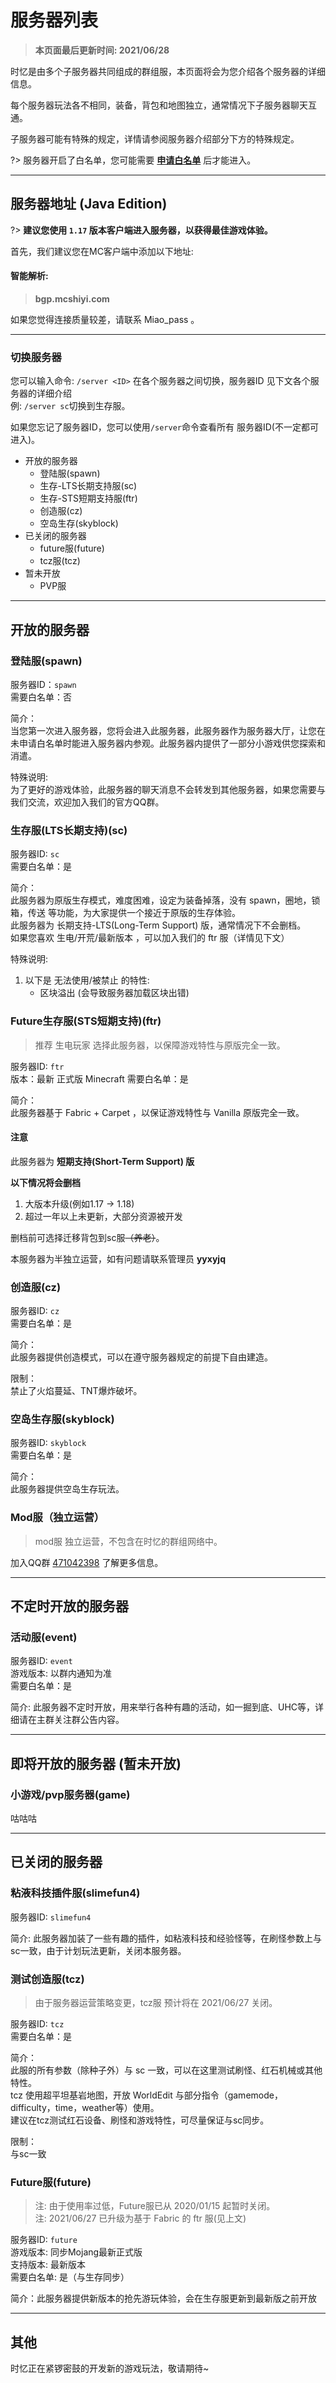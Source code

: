 # 服务器列表

> **本页面最后更新时间: 2021/06/28**

时忆是由多个子服务器共同组成的群组服，本页面将会为您介绍各个服务器的详细信息。

每个服务器玩法各不相同，装备，背包和地图独立，通常情况下子服务器聊天互通。

子服务器可能有特殊的规定，详情请参阅服务器介绍部分下方的特殊规定。

?> 服务器开启了白名单，您可能需要 [**申请白名单**](/zh-CN/join/whitelist.md) 后才能进入。

-----

## 服务器地址 (Java Edition)

?> **建议您使用 ``1.17`` 版本客户端进入服务器，以获得最佳游戏体验。**

首先，我们建议您在MC客户端中添加以下地址:  

#### 智能解析:  
>  **bgp.mcshiyi.com** 
 
如果您觉得连接质量较差，请联系 Miao_pass 。

-----

### 切换服务器

您可以输入命令:  ``/server <ID>`` 在各个服务器之间切换，服务器ID 见下文各个服务器的详细介绍  
例: ``/server sc``切换到生存服。  

如果您忘记了服务器ID，您可以使用``/server``命令查看所有 服务器ID(不一定都可进入)。  

- 开放的服务器
    - 登陆服(spawn)
    - 生存-LTS长期支持服(sc)
    - 生存-STS短期支持服(ftr)
    - 创造服(cz)
    - 空岛生存(skyblock)
- 已关闭的服务器
    - future服(future)
    - tcz服(tcz)
- 暂未开放
    - PVP服

    
-----

## 开放的服务器 

### 登陆服(spawn) 

服务器ID：``spawn``  
需要白名单：否  

简介：  
当您第一次进入服务器，您将会进入此服务器，此服务器作为服务器大厅，让您在未申请白名单时能进入服务器内参观。此服务器内提供了一部分小游戏供您探索和消遣。

特殊说明:  
为了更好的游戏体验，此服务器的聊天消息不会转发到其他服务器，如果您需要与我们交流，欢迎加入我们的官方QQ群。

### 生存服(LTS长期支持)(sc)

服务器ID: ``sc``  
需要白名单：是  

简介：  
此服务器为原版生存模式，难度困难，设定为装备掉落，没有 spawn，圈地，锁箱，传送 等功能，为大家提供一个接近于原版的生存体验。  
此服务器为 长期支持-LTS(Long-Term Support) 版，通常情况下不会删档。  
如果您喜欢 生电/开荒/最新版本 ，可以加入我们的 ftr 服（详情见下文）

特殊说明:

1. 以下是 无法使用/被禁止 的特性:
    - 区块溢出 (会导致服务器加载区块出错)

### Future生存服(STS短期支持)(ftr)

> 推荐 生电玩家 选择此服务器，以保障游戏特性与原版完全一致。

服务器ID: ``ftr``  
版本：最新 正式版 Minecraft
需要白名单：是  

简介：  
此服务器基于 Fabric + Carpet ，以保证游戏特性与 Vanilla 原版完全一致。

#### 注意

此服务器为 **短期支持(Short-Term Support) 版** 

**以下情况将会删档**

1. 大版本升级(例如1.17 -> 1.18)
2. 超过一年以上未更新，大部分资源被开发

删档前可选择迁移背包到sc服~~（养老）~~。

本服务器为半独立运营，如有问题请联系管理员 **yyxyjq**

### 创造服(cz)

服务器ID: ``cz``  
需要白名单：是  

简介：  
此服务器提供创造模式，可以在遵守服务器规定的前提下自由建造。  

限制：  
禁止了火焰蔓延、TNT爆炸破坏。

### 空岛生存服(skyblock)

服务器ID: ``skyblock``  
需要白名单：是  

简介：  
此服务器提供空岛生存玩法。


### Mod服（独立运营）

> mod服 独立运营，不包含在时忆的群组网络中。

加入QQ群 [471042398](https://jq.qq.com/?_wv=1027&k=5Eghuls) 了解更多信息。

-----

## 不定时开放的服务器

### 活动服(event)

服务器ID: ``event``  
游戏版本: 以群内通知为准  
需要白名单：是  

简介:
此服务器不定时开放，用来举行各种有趣的活动，如一掘到底、UHC等，详细请在主群关注群公告内容。

-----

## 即将开放的服务器 (暂未开放)

### 小游戏/pvp服务器(game)

咕咕咕

-----

## 已关闭的服务器

### 粘液科技插件服(slimefun4)

服务器ID: ``slimefun4`` 

简介:
此服务器加装了一些有趣的插件，如粘液科技和经验怪等，在刷怪参数上与sc一致，由于计划玩法更新，关闭本服务器。

### 测试创造服(tcz)

> 由于服务器运营策略变更，tcz服 预计将在 2021/06/27 关闭。

服务器ID: ``tcz``  
需要白名单：是  

简介：  
此服的所有参数（除种子外）与 sc 一致，可以在这里测试刷怪、红石机械或其他特性。  
tcz 使用超平坦基岩地图，开放 WorldEdit 与部分指令（gamemode，difficulty，time，weather等）使用。  
建议在tcz测试红石设备、刷怪和游戏特性，可尽量保证与sc同步。  

限制：  
与sc一致

### Future服(future)

> 注: 由于使用率过低，Future服已从 2020/01/15 起暂时关闭。  
> 注: 2021/06/27 已升级为基于 Fabric 的 ftr 服(见上文)

服务器ID: ``future``  
游戏版本: 同步Mojang最新正式版  
支持版本: 最新版本  
需要白名单: 是（与生存同步）  

简介：此服务器提供新版本的抢先游玩体验，会在生存服更新到最新版之前开放


-----

## 其他
时忆正在紧锣密鼓的开发新的游戏玩法，敬请期待~
